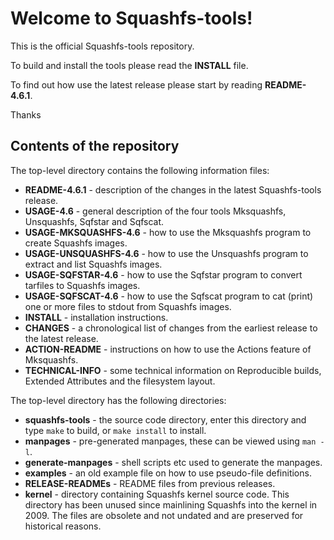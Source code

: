 # Welcome to Squashfs-tools!

This is the official Squashfs-tools repository.

To build and install the tools please read the **INSTALL** file.

To find out how use the latest release please start by reading **README-4.6.1**.

Thanks

## Contents of the repository

The top-level directory contains the following information files:

* **README-4.6.1** - description of the changes in the latest Squashfs-tools release.
* **USAGE-4.6** - general description of the four tools Mksquashfs, Unsquashfs, Sqfstar and Sqfscat.
* **USAGE-MKSQUASHFS-4.6** - how to use the Mksquashfs program to create Squashfs images.
* **USAGE-UNSQUASHFS-4.6** - how to use the Unsquashfs program to extract and list Squashfs images.
* **USAGE-SQFSTAR-4.6** - how to use the Sqfstar program to convert tarfiles to Squashfs images.
* **USAGE-SQFSCAT-4.6** - how to use the Sqfscat program to cat (print) one or more files to stdout from Squashfs images.
* **INSTALL** - installation instructions.
* **CHANGES** - a chronological list of changes from the earliest release to the latest release.
* **ACTION-README** - instructions on how to use the Actions feature of Mksquashfs.
* **TECHNICAL-INFO** - some technical information on Reproducible builds, Extended Attributes and the filesystem layout.

The top-level directory has the following directories:

* **squashfs-tools** - the source code directory, enter this directory and type `make` to build, or `make install` to install.
* **manpages** - pre-generated manpages, these can be viewed using `man -l`.
* **generate-manpages** - shell scripts etc used to generate the manpages.
* **examples** - an old example file on how to use pseudo-file definitions.
* **RELEASE-READMEs** - README files from previous releases.
* **kernel** - directory containing Squashfs kernel source code.  This directory has been unused since mainlining Squashfs into the kernel in 2009.  The files are obsolete and not undated and are preserved for historical reasons.

